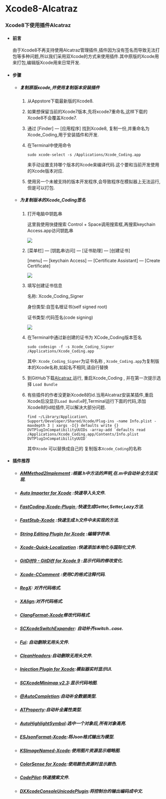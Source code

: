 # Xcode8-Alcatraz

### Xcode8下使用插件Alcatraz

* #### 前言

  由于Xcode8不再支持使用Alcatraz管理插件,插件因为没有签名而导致无法打包等多种问题,所以我们采用双Xcode的方式来使用插件.其中原版的Xcode用来打包,编辑版Xcode用来日常开发.

* #### 步骤

  * ##### 复制原版xcode,并使用复制版本安装插件

    1. 从Appstore下载最新版的Xcode8.

    2. 如果想保留当前的Xcode7版本,先将xcode7重命名,这样下载的Xcode8不会覆盖Xcode7.

    3. 通过 [Finder] — [应用程序] 找到Xcode8, 复制一份,并重命名为 Xcode_Coding,用于安装插件和开发.

    4. 在Terminal中使用命令

       ```
       sudo xcode-select -s /Applications/Xcode_Coding.app
       ```

       来手动设置支持哪个版本的Xcode来编译代码.这个要和当前开发使用的Xcode版本对应.

    5. 使用另一个未被支持的版本开发程序,会导致程序在模拟器上无法运行,但是可以打包.

  * ##### 为复制版本的Xcode_Coding签名

    1. 打开电脑中钥匙串 

       这里我使用快捷搜索 Control + Space调用搜索框,再搜索keychain Access.app访问钥匙串

       ![](https://ws1.sinaimg.cn/large/006tNc79gy1fi5j3s8tdtj311e0780uy.jpg)

    2. [菜单栏] — [钥匙串访问] — [证书助理] — [创建证书]

       [menu] — [keychain Access] — [Certificate Assistant] — [Create Certificate]

       ![](https://ws2.sinaimg.cn/large/006tNc79gy1fi5j3trrc1j30pa0emtf4.jpg)

    3. 填写创建证书信息

       名称: Xcode_Coding_Signer

       身份类型:自签名根证书(self signed root)

       证书类型:代码签名(code signing)

       ![](https://ws4.sinaimg.cn/large/006tNc79gy1fi5j3vix8kj30y00nygpa.jpg)

    4. 在Terminal中通过新创建的证书为 XCode_Coding版本签名

       ```
       sudo codesign -f -s Xcode_Coding_Signer /Applications/Xcode_Coding.app
       ```

       其中: `Xcode_Coding_Signer`为证书名称 , `Xcode_Coding.app`为复制版本的Xcode名称,如起名不相同,请自行替换

    5. 到GitHub下载[Alcatraz](https://github.com/alcatraz/Alcatraz),运行, 重启Xcode_Coding , 并在第一次提示选择 `Load Bundle`

    6. 有些插件的作者没更新Xcode8的id.当用Alcatraz安装某插件,重启Xcode后没显示`Load Bundle`时,Terminal运行下面的代码,添加Xcode8的id给插件,可以解决大部分问题.

       ```
       find ~/Library/Application\ Support/Developer/Shared/Xcode/Plug-ins -name Info.plist -maxdepth 3 | xargs -I{} defaults write {} DVTPlugInCompatibilityUUIDs -array-add `defaults read /Applications/Xcode_Coding.app/Contents/Info.plist DVTPlugInCompatibilityUUID`
       ```

       其中`Xcode` 可以替换成自己的 复制版本`Xcode_Coding`的名称

* #### 插件推荐

  * ##### [AMMethod2Implememt](https://github.com/MellongLau/AMMethod2Implement) :根据.h中方法的声明,在.m中自动补全方法实现.

  * ##### [Auto Importer for Xcode](https://github.com/citrusbyte/Auto-Importer-for-Xcode) :快速导入头文件.

  * ##### [FastCoding-Xcode-Plugin ](https://github.com/DevDu/FastCoding-Xcode-Plugin):快速生成Getter,Setter,Lazy方法.

  * ##### [FastStub-Xcode](https://github.com/music4kid/FastStub-Xcode) :快速生成.h文件中未实现的方法.

  * ##### [String Editing Plugin for Xcode](https://github.com/duzexu/HOStringSense-for-Xcode) :编辑字符串.

  * ##### [Xcode-Quick-Localization](https://github.com/tappollo/Xcode-Quick-Localization) :快速添加本地化与国际化文件.

  * ##### [GitDiff9 - GitDiff for Xcode 9](https://github.com/johnno1962/GitDiff) :显示代码的修改变化.

  * ##### [Xcode-CComment](https://github.com/flexih/Xcode-CComment) :使用C的格式注释代码.

  * ##### [RegX](https://github.com/kzaher/RegX): 对齐代码格式.

  * ##### [XAlign](https://github.com/qfish/XAlign#install):对齐代码格式.

  * ##### [ClangFormat-Xcode](https://github.com/travisjeffery/ClangFormat-Xcode)修改代码格式.

  * ##### [SCXcodeSwitchExpander](https://github.com/stefanceriu/SCXcodeSwitchExpander): 自动补齐switch..case.

  * ##### [Fui](https://github.com/dblock/fui): 自动删除无用头文件.

  * ##### [CleanHeaders](https://github.com/insanoid/CleanHeaders-Xcode):自动删除无用头文件.

  * ##### [Injection Plugin for Xcode](https://github.com/johnno1962/injectionforxcode):模拟器实时显示UI.

  * ##### [SCXcodeMinimap v2.3](https://github.com/stefanceriu/SCXcodeMiniMap):显示代码地图.

  * ##### [@AutoCompletion](https://github.com/wzqcongcong/AtAutoCompletion):自动补全数据类型.

  * ##### [ATProperty](https://github.com/Draveness/ATProperty):自动补全属性类型.

  * ##### [AutoHighlightSymbol](https://github.com/chiahsien/AutoHighlightSymbol):选中一个对象后,所有对象高亮.

  * ##### [ESJsonFormat-Xcode](https://github.com/EnjoySR/ESJsonFormat-Xcode):将Json格式输出为模型.

  * ##### [KSImageNamed-Xcode](https://github.com/ksuther/KSImageNamed-Xcode):使用图片资源显示缩略图.

  * ##### [ColorSense for Xcode](https://github.com/omz/ColorSense-for-Xcode):使用颜色资源时显示颜色.

  * ##### [CodePilot](https://github.com/macoscope/CodePilot):快速搜索文件.

  * ##### [DXXcodeConsoleUnicodePlugin](https://github.com/dhcdht/DXXcodeConsoleUnicodePlugin):将控制台的输出编码成中文.

    ​
